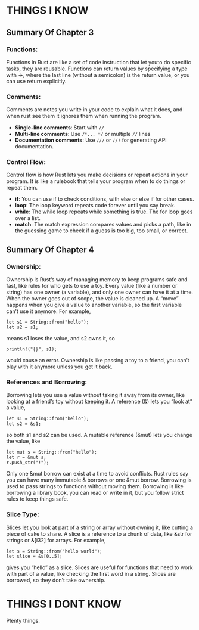 # THINGS I KNOW
## Summary Of Chapter 3
### **Functions**: 
Functions in Rust are like a set of code instruction that let youto do specific tasks, they are reusable. Functions can return values by specifying a type with ->, where the last line (without a semicolon) is the return value, or you can use return explicitly. 

### **Comments**: 
Comments are notes you write in your code to explain what it does, and when rust see them it ignores them when running the program. 
- **Single-line comments**: Start with `//`
- **Multi-line comments**: Use `/*... */` or multiple `//` lines
- **Documentation comments**: Use `///` or `//!` for generating API documentation.

### **Control Flow**: 
Control flow is how Rust lets you make decisions or repeat actions in your program. It is like a rulebook that tells your program when to do things or repeat them.
- **if**: You can use if to check conditions, with else or else if for other cases. 
- **loop**: The loop keyword repeats code forever until you say break. 
- **while**: The while loop repeats while something is true. The for loop goes over a list. 
- **match**: The match expression compares values and picks a path, like in the guessing game to check if a guess is too big, too small, or correct. 


## Summary Of Chapter 4
### **Ownership**: 
Ownership is Rust’s way of managing memory to keep programs safe and fast, like rules for who gets to use a toy. Every value (like a number or string) has one owner (a variable), and only one owner can have it at a time. When the owner goes out of scope, the value is cleaned up. A “move” happens when you give a value to another variable, so the first variable can’t use it anymore. For example,

```
let s1 = String::from("hello");
let s2 = s1;
```
means s1 loses the value, and s2 owns it, so 
```
println!("{}", s1); 
```
would cause an error. Ownership is like passing a toy to a friend, you can’t play with it anymore unless you get it back.

### **References and Borrowing**: 
Borrowing lets you use a value without taking it away from its owner, like looking at a friend’s toy without keeping it. A reference (&) lets you “look at” a value,
```
let s1 = String::from("hello"); 
let s2 = &s1;
```
so both s1 and s2 can be used. A mutable reference (&mut) lets you change the value, like 
```
let mut s = String::from("hello"); 
let r = &mut s; 
r.push_str("!");
```
Only one &mut borrow can exist at a time to avoid conflicts. Rust rules say you can have many immutable & borrows or one &mut borrow. Borrowing is used to pass strings to functions without moving them. Borrowing is like borrowing a library book, you can read or write in it, but you follow strict rules to keep things safe.

### **Slice Type**: 
Slices let you look at part of a string or array without owning it, like cutting a piece of cake to share. A slice is a reference to a chunk of data, like &str for strings or &[i32] for arrays. For example, 
```
let s = String::from("hello world"); 
let slice = &s[0..5]; 
```
gives you “hello” as a slice. Slices are useful for functions that need to work with part of a value, like checking the first word in a string. Slices are borrowed, so they don’t take ownership.

# THINGS I DONT KNOW
 Plenty things.
  